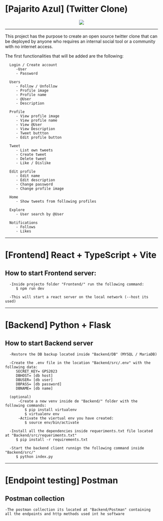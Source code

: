 # [Pajarito Azul] (Twitter Clone)
<p align="center">
  <img src="https://i.ibb.co/mBW7r1p/Screen-Shot-2023-09-17-at-16-50-34.png" />
</p>

***


   This project has the purpose to create an open source twitter clone that can be deployed by anyone who requires an internal social tool or a community with no internet access.

   The first functionalities that will be added are the following:

      Login / Create account	
         -User
         - Password
 
      Users	
         - Follow / Unfollow
         - Profile image
         - Profile name
         - @User
         - Description

      Profile	
         - View profile image
         - View profile name
         - View @User
         - View Description
         - Tweet buttton
         - Edit profile button

      Tweet	  
         - List own tweets
         - Create tweet 
         - Delete tweet
         - Like / Dislike

      Edit profile	
         - Edit name
         - Edit description
         - Change password
         - Change profile image

      Home	
         - Show tweets from following profiles

      Explore	
         - User search by @User
         
      Notifications	
         - Follows
         - Likes
***


# [Frontend] React + TypeScript + Vite
   ## How to start Frontend server:
      
      -Inside projecto folder "Frontend/" run the following command:
         $ npm run dev
      
      -This will start a react server on the local network (--host its used)
***


# [Backend] Python + Flask
   ## How to start Backend server
      
      -Restore the DB backup located inside "Backend/DB" (MYSQL / MariaDB)
      
      -Create the .env file in the location "Backend/src/.env" with the following data:
         SECRET_KEY= GPS2023
         DBHOST= [db host]
         DBUSER= [db user]
         DBPASS= [db password]
         DBNAME= [db name]
         
      (optional)   
          -Create a new venv inside de "Backend/" folder with the following commands:
             $ pip install virtualenv
             $ virtualenv env
          -Activate the viertual env you have created:
             $ source env/bin/activate
         
      -Install all the dependencies inside requeriments.txt file located at "Backend/src/requeriments.txt"
         $ pip install -r requirements.txt
      
      -Start the backend client runnign the following command inside "Backend/src/"
         $ python index.py
***

# [Endpoint testing] Postman
   ## Postman collection
      
    -The postman collection its located at "Backend/Postman" containing all the endpoints and http methods used int he software
